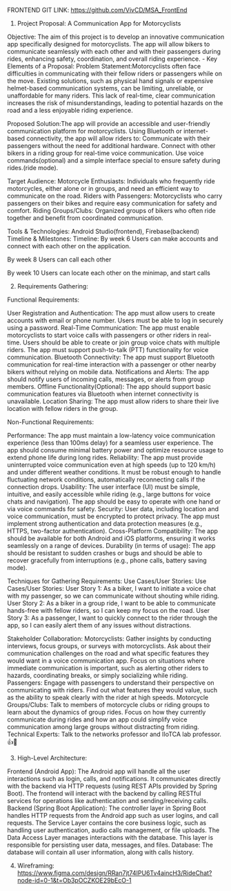 FRONTEND GIT LINK:
https://github.com/VivCD/MSA_FrontEnd

1. Project Proposal: A Communication App for Motorcyclists
 
Objective: The aim of this project is to develop an innovative communication app specifically designed for motorcyclists. The app will allow bikers to communicate seamlessly with each other and with their passengers during rides, enhancing safety, coordination, and overall riding experience.
	-
Key Elements of a Proposal:
Problem Statement:Motorcyclists often face difficulties in communicating with their fellow riders or passengers while on the move. Existing solutions, such as physical hand signals or expensive helmet-based communication systems, can be limiting, unreliable, or unaffordable for many riders. This lack of real-time, clear communication increases the risk of misunderstandings, leading to potential hazards on the road and a less enjoyable riding experience.

Proposed Solution:The app will provide an accessible and user-friendly communication platform for motorcyclists. Using Bluetooth or internet-based connectivity, the app will allow riders to:
Communicate with their passengers without the need for additional hardware.
Connect with other bikers in a riding group for real-time voice communication.
Use voice commands(optional) and a simple interface special to ensure safety during rides.(ride mode).

Target Audience: 
Motorcycle Enthusiasts: Individuals who frequently ride motorcycles, either alone or in groups, and need an efficient way to communicate on the road.
Riders with Passengers: Motorcyclists who carry passengers on their bikes and require easy communication for safety and comfort.
Riding Groups/Clubs: Organized groups of bikers who often ride together and benefit from coordinated communication.

Tools & Technologies: Android Studio(frontend), Firebase(backend)
Timeline & Milestones:
Timeline:
By week 6
Users can make accounts and connect with each other on the application.

By week 8
Users can call each other

By week 10
Users can locate each other on the minimap, and start calls




2. Requirements Gathering:
 
Functional Requirements: 

User Registration and Authentication:
The app must allow users to create accounts with email or phone number.
Users must be able to log in securely using a password.
Real-Time Communication:
The app must enable motorcyclists to start voice calls with passengers or other riders in real-time.
Users should be able to create or join group voice chats with multiple riders.
The app must support push-to-talk (PTT) functionality for voice communication.
Bluetooth Connectivity:
The app must support Bluetooth communication for real-time interaction with a passenger or other nearby bikers without relying on mobile data.
Notifications and Alerts:
The app should notify users of incoming calls, messages, or alerts from group members.
Offline Functionality(Optional):
The app should support basic communication features via Bluetooth when internet connectivity is unavailable.
Location Sharing:
The app must allow riders to share their live location with fellow riders in the group.






Non-Functional Requirements:

Performance:
The app must maintain a low-latency voice communication experience (less than 100ms delay) for a seamless user experience.
The app should consume minimal battery power and optimize resource usage to extend phone life during long rides.
Reliability:
The app must provide uninterrupted voice communication even at high speeds (up to 120 km/h) and under different weather conditions.
It must be robust enough to handle fluctuating network conditions, automatically reconnecting calls if the connection drops.
Usability:
The user interface (UI) must be simple, intuitive, and easily accessible while riding (e.g., large buttons for voice chats and navigation).
The app should be easy to operate with one hand or via voice commands for safety.
Security:
User data, including location and voice communication, must be encrypted to protect privacy.
The app must implement strong authentication and data protection measures (e.g., HTTPS, two-factor authentication).
Cross-Platform Compatibility:
The app should be available for both Android and iOS platforms, ensuring it works seamlessly on a range of devices.
Durability (in terms of usage):
The app should be resistant to sudden crashes or bugs and should be able to recover gracefully from interruptions (e.g., phone calls, battery saving mode).


Techniques for Gathering Requirements:
Use Cases/User Stories: 
Use Cases/User Stories:
User Story 1: As a biker, I want to initiate a voice chat with my passenger, so we can communicate without shouting while riding.
User Story 2: As a biker in a group ride, I want to be able to communicate hands-free with fellow riders, so I can keep my focus on the road.
User Story 3: As a passenger, I want to quickly connect to the rider through the app, so I can easily alert them of any issues without distractions.


Stakeholder Collaboration: 
Motorcyclists: Gather insights by conducting interviews, focus groups, or surveys with motorcyclists. Ask about their communication challenges on the road and what specific features they would want in a voice communication app. Focus on situations where immediate communication is important, such as alerting other riders to hazards, coordinating breaks, or simply socializing while riding.
Passengers: Engage with passengers to understand their perspective on communicating with riders. Find out what features they would value, such as the ability to speak clearly with the rider at high speeds.
Motorcycle Groups/Clubs: Talk to members of motorcycle clubs or riding groups to learn about the dynamics of group rides. Focus on how they currently communicate during rides and how an app could simplify voice communication among large groups without distracting from riding.
Technical Experts: Talk to the networks professor and IIoTCA lab professor. 👍🙂


3. High-Level Architecture:

 
Frontend (Android App):
The Android app will handle all the user interactions such as login, calls, and notifications. It communicates directly with the backend via HTTP requests (using REST APIs provided by Spring Boot).
The frontend will interact with the backend by calling RESTful services for operations like authentication and sending/receiving calls.
Backend (Spring Boot Application):
The controller layer in Spring Boot handles HTTP requests from the Android app such as user logins, and call requests. 
The Service Layer contains the core business logic, such as handling user authentication, audio calls management, or file uploads. 
The Data Access Layer manages interactions with the database. This layer is responsible for persisting user data, messages, and files.
Database: The database will contain all user information, along with calls history.



4. Wireframing: 
https://www.figma.com/design/RRan7jt74IPU6Tv4aincH3/RideChat?node-id=0-1&t=Ob3pOCZKOE29bEcO-1
